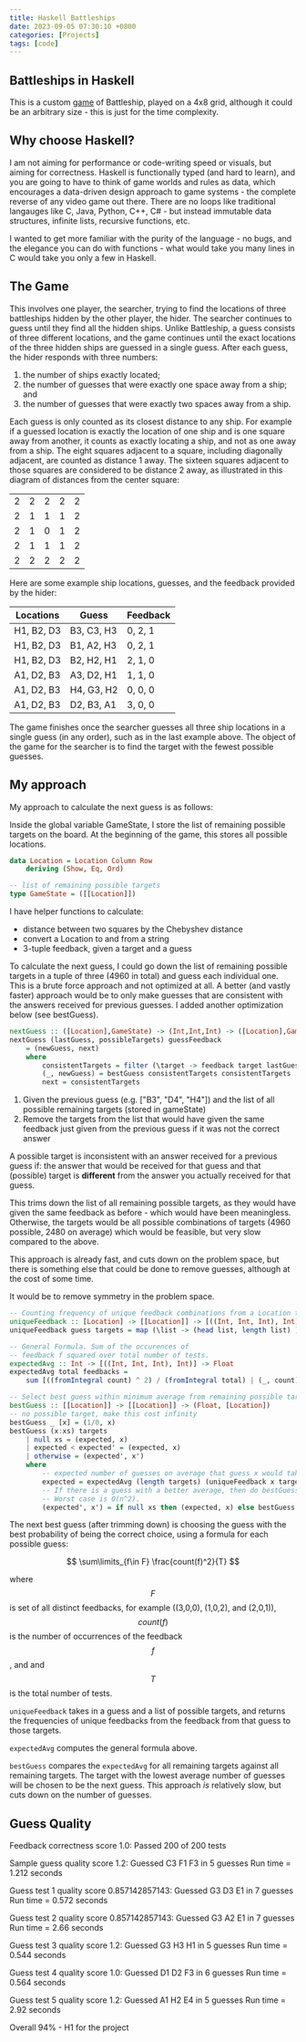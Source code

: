 ```yaml
---
title: Haskell Battleships
date: 2023-09-05 07:30:10 +0800
categories: [Projects]
tags: [code]
---
```


<script src="https://polyfill.io/v3/polyfill.min.js?features=es6"></script>
<script id="MathJax-script" async src="https://cdn.jsdelivr.net/npm/mathjax@3/es5/tex-mml-chtml.js"></script>

## Battleships in Haskell

This is a custom [game](https://en.wikipedia.org/wiki/Battleship_(game)) of Battleship, played on a 4x8 grid, although it could be an arbitrary size - this is just for the time complexity. 

## Why choose Haskell?

I am not aiming for performance or code-writing speed or visuals, but aiming for correctness. Haskell is functionally typed (and hard to learn), and you are going to have to think of game worlds and rules as data, which encourages a data-driven design approach to game systems - the complete reverse of any video game out there. There are no loops like traditional langauges like C, Java, Python, C++, C# - but instead immutable data structures, infinite lists, recursive functions, etc.

I wanted to get more familiar with the purity of the language - no bugs, and the elegance you can do with functions - what would take you many lines in C would take you only a few in Haskell.

## The Game

This involves one player, the searcher, trying to find the locations of three battleships hidden by the other player, the hider. The searcher continues to guess until they find all the hidden ships. Unlike Battleship, a guess consists of three different locations, and the game continues until the exact locations of the three hidden ships are guessed in a single guess. After each guess, the hider responds with three numbers: 

1.  the number of ships exactly located;
2.  the number of guesses that were exactly one space away from a ship; and
3.  the number of guesses that were exactly two spaces away from a ship.

Each guess is only counted as its closest distance to any ship. For example if a guessed location is exactly the location of one ship and is one square away from another, it counts as exactly locating a ship, and not as one away from a ship. The eight squares adjacent to a square, including diagonally adjacent, are counted as distance 1 away. The sixteen squares adjacent to those squares are considered to be distance 2 away, as illustrated in this diagram of distances from the center square: 

||||||
|---|---|---|---|---|
| 2 | 2 | 2 | 2 | 2 |
| 2 | 1 | 1 | 1 | 2 |
| 2 | 1 | 0 | 1 | 2 |
| 2 | 1 | 1 | 1 | 2 |
| 2 | 2 | 2 | 2 | 2 |

Here are some example ship locations, guesses, and the feedback provided by the hider:
 
Locations	| Guess	| Feedback
|---|---|---|
H1, B2, D3	| B3, C3, H3	| 0, 2, 1
H1, B2, D3	| B1, A2, H3	| 0, 2, 1
H1, B2, D3	| B2, H2, H1	| 2, 1, 0
A1, D2, B3	| A3, D2, H1	| 1, 1, 0
A1, D2, B3	| H4, G3, H2	| 0, 0, 0
A1, D2, B3	| D2, B3, A1	| 3, 0, 0 

The game finishes once the searcher guesses all three ship locations in a single guess (in any order), such as in the last example above. The object of the game for the searcher is to find the target with the fewest possible guesses.

## My approach

My approach to calculate the next guess is as follows:

Inside the global variable GameState, I store the list of remaining possible targets on the board. At the beginning of the game, this stores all possible locations.

```haskell
data Location = Location Column Row
    deriving (Show, Eq, Ord)

-- list of remaining possible targets
type GameState = ([[Location]])
```

I have helper functions to calculate:

- distance between two squares by the Chebyshev distance
- convert a Location to and from a string
- 3-tuple feedback, given a target and a guess

To calculate the next guess, I could go down the list of remaining possible targets in a tuple of three (4960 in total) and guess each individual one. This is a brute force approach and not optimized at all. A better (and vastly faster) approach would be to only make guesses that are consistent with the answers received for previous guesses. I added another optimization below (see bestGuess).

```haskell
nextGuess :: ([Location],GameState) -> (Int,Int,Int) -> ([Location],GameState)
nextGuess (lastGuess, possibleTargets) guessFeedback
    = (newGuess, next)
    where
        consistentTargets = filter (\target -> feedback target lastGuess == guessFeedback) possibleTargets
        (_, newGuess) = bestGuess consistentTargets consistentTargets
        next = consistentTargets
```

1. Given the previous guess (e.g. ["B3", "D4", "H4"]) and the list of all possible remaining targets (stored in gameState)
2. Remove the targets from the list that would have given the same feedback just given from the previous guess if it was not the correct answer

A possible target is inconsistent with an answer received for a previous guess if: the answer that would be received for that guess and that (possible) target is **different** from the answer you actually received for that guess.

This trims down the list of all remaining possible targets, as they would have given the same feedback as before - which would have been meaningless. Otherwise, the targets would be all possible combinations of targets (4960 possible, 2480 on average) which would be feasible, but very slow compared to the above.

This approach is already fast, and cuts down on the problem space, but there is something else that could be done to remove guesses, although at the cost of some time.

It would be to remove symmetry in the problem space.

```haskell
-- Counting frequency of unique feedback combinations from a Location to other Locations
uniqueFeedback :: [Location] -> [[Location]] -> [((Int, Int, Int), Int)]
uniqueFeedback guess targets = map (\list -> (head list, length list) ) . group . sort $ [feedback target guess | target <- targets]

-- General Formula. Sum of the occurences of 
-- feedback f squared over total number of tests.
expectedAvg :: Int -> [((Int, Int, Int), Int)] -> Float
expectedAvg total feedbacks =
    sum [((fromIntegral count) ^ 2) / (fromIntegral total) | (_, count) <- feedbacks]

-- Select best guess within minimum average from remaining possible targets
bestGuess :: [[Location]] -> [[Location]] -> (Float, [Location])
-- no possible target, make this cost infinity
bestGuess _ [x] = (1/0, x)
bestGuess (x:xs) targets
    | null xs = (expected, x)
    | expected < expected' = (expected, x)
    | otherwise = (expected', x')
    where
        -- expected number of guesses on average that guess x would take.
        expected = expectedAvg (length targets) (uniqueFeedback x targets)
        -- If there is a guess with a better average, then do bestGuess again.
        -- Worst case is O(n^2).
        (expected', x') = if null xs then (expected, x) else bestGuess xs targets

```

The next best guess (after trimming down) is choosing the guess with the best probability of being the correct choice, using a formula for each possible guess:

$$
\sum\limits_{f\in F} \frac{count(f)^2}{T}
$$

where $$F$$ is set of all distinct feedbacks, for example ((3,0,0), (1,0,2), and (2,0,1)), $$count(f)$$ is the number of occurrences of the feedback $$f$$, and and $$T$$ is the total number of tests.

`uniqueFeedback` takes in a guess and a list of possible targets, and returns the frequencies of unique feedbacks from the feedback from that guess to those targets.

`expectedAvg` computes the general formula above.

`bestGuess` compares the `expectedAvg` for all remaining targets against all remaining targets. The target with the lowest average number of guesses will be chosen to be the next guess. This approach *is* relatively slow, but cuts down on the number of guesses.

## Guess Quality

Feedback correctness score 1.0: Passed 200 of 200 tests

Sample guess quality score 1.2: Guessed C3 F1 F3 in 5 guesses Run time = 1.212 seconds

Guess test 1 quality score 0.857142857143: Guessed G3 D3 E1 in 7 guesses Run time = 0.572 seconds

Guess test 2 quality score 0.857142857143: Guessed G3 A2 E1 in 7 guesses Run time = 2.66 seconds

Guess test 3 quality score 1.2: Guessed G3 H3 H1 in 5 guesses Run time = 0.544 seconds

Guess test 4 quality score 1.0: Guessed D1 D2 F3 in 6 guesses Run time = 0.564 seconds

Guess test 5 quality score 1.2: Guessed A1 H2 E4 in 5 guesses Run time = 2.92 seconds

Overall 94% - H1 for the project
